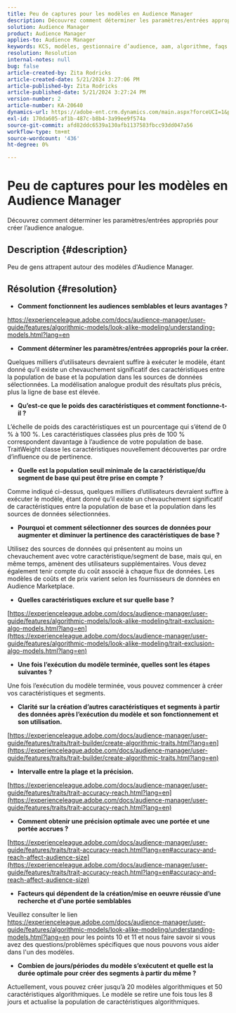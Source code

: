 ```yaml
---
title: Peu de captures pour les modèles en Audience Manager
description: Découvrez comment déterminer les paramètres/entrées appropriés pour créer l’audience analogue.
solution: Audience Manager
product: Audience Manager
applies-to: Audience Manager
keywords: KCS, modèles, gestionnaire d’audience, aam, algorithme, faqs
resolution: Resolution
internal-notes: null
bug: false
article-created-by: Zita Rodricks
article-created-date: 5/21/2024 3:27:06 PM
article-published-by: Zita Rodricks
article-published-date: 5/21/2024 3:27:24 PM
version-number: 2
article-number: KA-20640
dynamics-url: https://adobe-ent.crm.dynamics.com/main.aspx?forceUCI=1&pagetype=entityrecord&etn=knowledgearticle&id=97d7de91-8617-ef11-9f89-6045bd06eea5
exl-id: 170da605-af1b-487c-b8b4-3a99ee9f574a
source-git-commit: afd82ddc6539a130afb1137583fbcc93dd047a56
workflow-type: tm+mt
source-wordcount: '436'
ht-degree: 0%

---
```


# Peu de captures pour les modèles en Audience Manager


Découvrez comment déterminer les paramètres/entrées appropriés pour créer l’audience analogue.

## Description {#description}

Peu de gens attrapent autour des modèles d&#39;Audience Manager.

## Résolution {#resolution}


- <b>Comment fonctionnent les audiences semblables et leurs avantages ?</b>


https://experienceleague.adobe.com/docs/audience-manager/user-guide/features/algorithmic-models/look-alike-modeling/understanding-models.html?lang=en

- <b>Comment déterminer les paramètres/entrées appropriés pour la créer.</b>


Quelques milliers d’utilisateurs devraient suffire à exécuter le modèle, étant donné qu’il existe un chevauchement significatif des caractéristiques entre la population de base et la population dans les sources de données sélectionnées. La modélisation analogue produit des résultats plus précis, plus la ligne de base est élevée.

- <b>Qu’est-ce que le poids des caractéristiques et comment fonctionne-t-il ?</b>


L’échelle de poids des caractéristiques est un pourcentage qui s’étend de 0 % à 100 %. Les caractéristiques classées plus près de 100 % correspondent davantage à l’audience de votre population de base. TraitWeight classe les caractéristiques nouvellement découvertes par ordre d’influence ou de pertinence.

- <b>Quelle est la population seuil minimale de la caractéristique/du segment de base qui peut être prise en compte ?</b>


Comme indiqué ci-dessus, quelques milliers d’utilisateurs devraient suffire à exécuter le modèle, étant donné qu’il existe un chevauchement significatif de caractéristiques entre la population de base et la population dans les sources de données sélectionnées.

- <b>Pourquoi et comment sélectionner des sources de données pour augmenter et diminuer la pertinence des caractéristiques de base ?</b>


Utilisez des sources de données qui présentent au moins un chevauchement avec votre caractéristique/segment de base, mais qui, en même temps, amènent des utilisateurs supplémentaires. Vous devez également tenir compte du coût associé à chaque flux de données. Les modèles de coûts et de prix varient selon les fournisseurs de données en Audience Marketplace.

- <b>Quelles caractéristiques exclure et sur quelle base ?</b>


[https://experienceleague.adobe.com/docs/audience-manager/user-guide/features/algorithmic-models/look-alike-modeling/trait-exclusion-algo-models.html?lang=en](https://experienceleague.adobe.com/docs/audience-manager/user-guide/features/algorithmic-models/look-alike-modeling/trait-exclusion-algo-models.html?lang=en)

- <b>Une fois l’exécution du modèle terminée, quelles sont les étapes suivantes ?</b>


Une fois l’exécution du modèle terminée, vous pouvez commencer à créer vos caractéristiques et segments.

- <b>Clarité sur la création d’autres caractéristiques et segments à partir des données après l’exécution du modèle et son fonctionnement et son utilisation.</b>


[https://experienceleague.adobe.com/docs/audience-manager/user-guide/features/traits/trait-builder/create-algorithmic-traits.html?lang=en](https://experienceleague.adobe.com/docs/audience-manager/user-guide/features/traits/trait-builder/create-algorithmic-traits.html?lang=en)

- <b>Intervalle entre la plage et la précision.</b>


[https://experienceleague.adobe.com/docs/audience-manager/user-guide/features/traits/trait-accuracy-reach.html?lang=en](https://experienceleague.adobe.com/docs/audience-manager/user-guide/features/traits/trait-accuracy-reach.html?lang=en)

- <b>Comment obtenir une précision optimale avec une portée et une portée accrues ?</b>


[https://experienceleague.adobe.com/docs/audience-manager/user-guide/features/traits/trait-accuracy-reach.html?lang=en#accuracy-and-reach-affect-audience-size](https://experienceleague.adobe.com/docs/audience-manager/user-guide/features/traits/trait-accuracy-reach.html?lang=en#accuracy-and-reach-affect-audience-size)

- <b>Facteurs qui dépendent de la création/mise en oeuvre réussie d’une recherche et d’une portée semblables</b>


Veuillez consulter le lien https://experienceleague.adobe.com/docs/audience-manager/user-guide/features/algorithmic-models/look-alike-modeling/understanding-models.html?lang=en pour les points 10 et 11 et nous faire savoir si vous avez des questions/problèmes spécifiques que nous pouvons vous aider dans l&#39;un des modèles.

- <b>Combien de jours/périodes du modèle s’exécutent et quelle est la durée optimale pour créer des segments à partir du même ?</b>


Actuellement, vous pouvez créer jusqu’à 20 modèles algorithmiques et 50 caractéristiques algorithmiques. Le modèle se retire une fois tous les 8 jours et actualise la population de caractéristiques algorithmiques.
